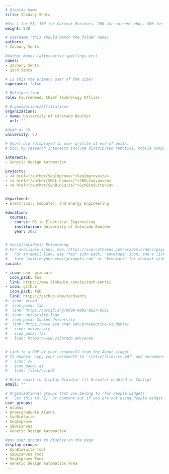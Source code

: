 ```yaml
---
# Display name
title: Zachary Sents

#Use 1 for PI, 100 for Current Postdocs, 200 for current phds, 300 for current masters, 400 for current undergrads, 800 for alum postdocs, 810 for alum phds, 820 for alum masters, and 830 for alum undergrads, 900 for tools, 1000 for projects
weight: 830

# Username (this should match the folder name)
authors:
- Zachary Sents

#Author Names (alternative spellings etc)
names:
- Zachary Sents
- Zach Sents

# Is this the primary user of the site?
superuser: false

# Role/position
role: Coursewand, Chief Technology Officer

# Organizations/Affiliations
organizations:
- name: University of Colorado Boulder
  url: ""

#Utah or CU
university: CU

# Short bio (displayed in user profile at end of posts)
# bio: My research interests include distributed robotics, mobile computing and programmable matter.

interests:
- Genetic Design Automation

projects:
- <a href="/author/SeqImprove/">SeqImprove</a>
- <a href="/author/SBOL-Canvas/">SBOLCanvas</a>
- <a href="/author/SynBioSuite/">SynBioSuite</a>


department:
- Electrical, Computer, and Energy Engineering

education:
  courses:
  - course: BS in Electrical Engineering
    institution: University of Colorado Boulder
    year: 2022


# Social/Academic Networking
# For available icons, see: https://sourcethemes.com/academic/docs/page-builder/#icons
#   For an email link, use "fas" icon pack, "envelope" icon, and a link in the
#   form "mailto:your-email@example.com" or "#contact" for contact widget.
social:

- icon: user-graduate
  icon_pack: fas
  link: https://www.linkedin.com/in/zach-sents/
- icon: github
  icon_pack: fab
  link: https://github.com/zachsents
#- icon: orcid
#  icon_pack: fab
#  link: https://orcid.org/0000-0002-8627-0591
#- icon: university-logo
#  icon_pack: Custom_University
#  link: https://www.ece.utah.edu/prospective-students/
# - icon: university
#   icon_pack: fas
#   link: https://www.colorado.edu/ecee


# Link to a PDF of your resume/CV from the About widget.
# To enable, copy your resume/CV to `static/files/cv.pdf` and uncomment the lines below.
# - icon: cv
#   icon_pack: ai
#   link: files/cv.pdf

# Enter email to display Gravatar (if Gravatar enabled in Config)
email: ""

# Organizational groups that you belong to (for People widget)
#   Set this to `[]` or comment out if you are not using People widget.
user_groups:
- Alumni
- Undergraduate Alumni
- SynBioSuite
- SeqImprove
- SBOLCanvas
- Genetic Design Automation

#any user groups to display on the page
display_groups:
- SynBioSuite Tool
- SBOLCanvas Tool
- SeqImprove Tool
- Genetic Design Automation Area
---
```


